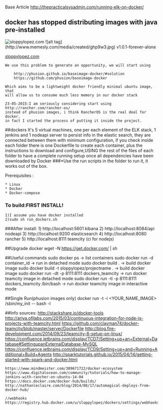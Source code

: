 Base Article http://thepracticalsysadmin.com/running-elk-on-docker/

## docker has stopped distributing images with java pre-installed 
 
 <img src="https://github.com/sloppylopez/angularclient/blob/master/app/images/100x100/foreveralone.jpg" alt="sloppylopez.com"/>
 ![alt tag](http://www.memesly.com/media/created/ghp9w3.jpg) v1.0.1-forever-alone
 
 <a href="http://sloppylopez.com/">sloppylopez.com</a>
 
    We use this problem to generate an opportunity, we will start using

        http://phusion.github.io/baseimage-docker/#solution
        https://github.com/phusion/baseimage-docker

    Which aims to be a lightweight docker friendly minimal ubuntu image, that
    will allow us to consume much less memory in our docker stack
    
    23-05-2015:I am seriously considering start using http://rancher.com/rancher-os/
    instead of phusion images, i think RancherOS is the real deal for docker,
    in fact I started the process of putting it inside the project.

##dockers
It's 5 virtual machines, one per each element of the ELK stack, 1 jenkins
and 1 nodeapi server to persist info in the elastic search, they are connected 
between them with minimum configuration, if you check inside each folder 
there is one Dockerfile to create each container, plus the instructions 
to download and configure,USING the rest of the files of each folder to 
have a complete running setup once all dependencies have been downloaded 
by Docker
###*Use the run scripts in the folder to run it, it works out of the box.

Prerequisites :

    * Linux
    * Docker
    * Docker-compose
    
### To build:FIRST INSTALL!
    1)I assume you have docker installed
    2)sudo sh run_dockers.sh
    
###After install:
    1) http://localhost:5601       kibana
    2) http://localhost:8084/api   nodeapi
    3) http://localhost:9200       elasticsearch
    4) http://localhost:8080       rancher
    5) http://localhost:8111       teamcity (ci for nodejs)

##Upgrade docker
    wget -N https://get.docker.com/ | sh

##Useful commands
    sudo docker ps  -> list containers
    sudo docker run -d container_id -> run in detached mode
    sudo docker build .  -> build docker image
    sudo docker build -t sloppylopez/projectname .  -> build docker image
    sudo docker run -dt -p 8111:8111 dockers_teamcity -> run docker teamcity image in detached mode
    sudo docker run -ti -p 8111:8111 dockers_teamcity /bin/bash -> run docker teamcity image in interactive mode

##Single Run(phusion images only)
    docker run -t -i <YOUR_NAME_IMAGE> /sbin/my_init -- bash -l
    
##Info sources:
    http://stackshare.io/docker-tools
    http://ariya.ofilabs.com/2015/03/continuous-integration-for-node-js-projects-with-teamcity.html
    https://github.com/clayman74/docker-teamcity/blob/master/server/Dockerfile
    http://blog.fire-development.com/2014/09/23/teamcity-8-setup-on-linux/
    https://confluence.jetbrains.com/display/TCD7/Setting+up+an+External+Database#SettingupanExternalDatabase-MySQL
    https://confluence.jetbrains.com/display/TCD9/Setting+up+and+Running+Additional+Build+Agents
    http://sparktutorials.github.io/2015/04/14/getting-started-with-spark-and-docker.html

    https://www.mindmeister.com/389671722/docker-ecosystem
    https://www.digitalocean.com/community/tutorials/how-to-manage-jenkins-with-rancher-on-ubuntu-14-04
    https://docs.docker.com/docker-hub/builds/
    http://nathanleclaire.com/blog/2014/08/17/automagical-deploys-from-docker-hub/

    //webhooks
    https://registry.hub.docker.com/u/sloppylopez/dockers/settings/webhooks/


